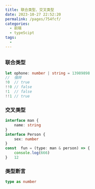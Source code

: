 ```yaml
---
title: 联合类型、交叉类型
date: 2023-10-27 22:52:20
permalink: /pages/754fcf/
categories: 
  - 前端
  - typeScipt
tags: 
  - 
---
```

## 
### 联合类型
```ts
let ophone: number | string = 13989898
//  强转
!0  // true
!!0 // false
!1  // false
!!1 // true
```

### 交叉类型
```ts
interface man {
    name: string
}
interface Person {
    sex: number
} 
const  fun = (type: man & person) => {
    console.log(666)
}   12
```


### 类型断言
```ts
type as number
```

